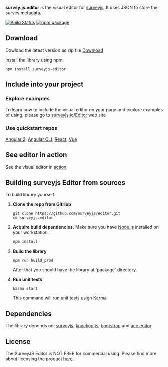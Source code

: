 **survey.js.editor** is the visual editor for [surveyjs](https://github.com/surveyjs/surveyjs). It uses JSON to store the survey metadata.

[![Build Status](https://travis-ci.org/surveyjs/editor.svg?branch=master)](https://travis-ci.org/surveyjs/editor) 
[![npm package](https://badge.fury.io/js/surveyjs-editor.svg)](https://www.npmjs.com/package/surveyjs-editor)

## Download
Dowload the latest version as zip file [Download](https://github.com/surveyjs/editor/releases)

Install the library using npm.
```
npm install surveyjs-editor
```
## Include into your project
### Explore examples
To learn how to include the visual editor on your page and explore examples of using, please go to [surveyjs.io/Editor](http://surveyjs.io/Editor) web site
### Use quickstart repos
[Angular 2](https://github.com/surveyjs/surveyjs_angular_quickstart), [Angular CLI](https://github.com/surveyjs/surveyjs_angular_cli), [React](https://github.com/surveyjs/surveyjs_react_quickstart), [Vue](https://github.com/surveyjs/surveyjs_vue_quickstart)

## See editor in action
See the visual editor in [action](http://surveyjs.io/Editor/Editor/).

## Building surveyjs Editor from sources

To build library yourself:

 1. **Clone the repo from GitHub**  
	```
	git clone https://github.com/surveyjs/editor.git
	cd surveyjs.editor
	```

 2. **Acquire build dependencies.** Make sure you have [Node.js](http://nodejs.org/) installed on your workstation. 
	```
	npm install
	```

 3. **Build the library**
	```
	npm run build_prod
	```
	After that you should have the library at 'package' directory.

 4. **Run unit tests**
	```
	karma start
	```
	This command will run unit tests usign [Karma](https://karma-runner.github.io/0.13/index.html)


## Dependencies
 The library depends on: [surveyjs](http://surveyjs.io/Library/), [knockoutjs](http://knockoutjs.com), [bootstrap](http://getbootstrap.com) and [ace editor](https://ace.c9.io/).

## License
The SurveyJS Editor is NOT FREE for commercial using. Please find more about licensing the product [here](http://surveyjs.io/Licenses).
